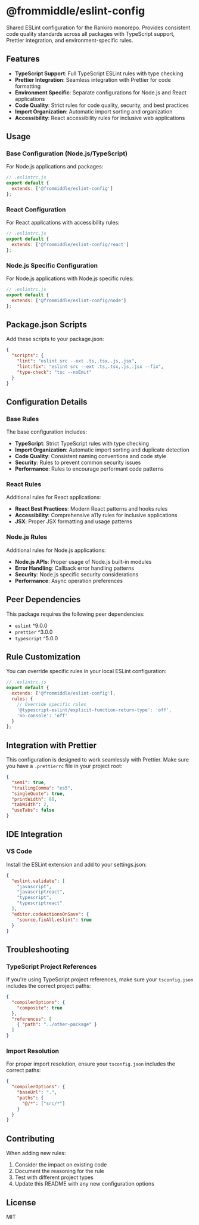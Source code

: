 # @frommiddle/eslint-config

Shared ESLint configuration for the Rankiro monorepo. Provides consistent code quality standards across all packages with TypeScript support, Prettier integration, and environment-specific rules.

## Features

- **TypeScript Support**: Full TypeScript ESLint rules with type checking
- **Prettier Integration**: Seamless integration with Prettier for code formatting
- **Environment Specific**: Separate configurations for Node.js and React applications
- **Code Quality**: Strict rules for code quality, security, and best practices
- **Import Organization**: Automatic import sorting and organization
- **Accessibility**: React accessibility rules for inclusive web applications

## Usage

### Base Configuration (Node.js/TypeScript)

For Node.js applications and packages:

```javascript
// .eslintrc.js
export default {
  extends: ['@frommiddle/eslint-config']
};
```

### React Configuration

For React applications with accessibility rules:

```javascript
// .eslintrc.js
export default {
  extends: ['@frommiddle/eslint-config/react']
};
```

### Node.js Specific Configuration

For Node.js applications with Node.js specific rules:

```javascript
// .eslintrc.js
export default {
  extends: ['@frommiddle/eslint-config/node']
};
```

## Package.json Scripts

Add these scripts to your package.json:

```json
{
  "scripts": {
    "lint": "eslint src --ext .ts,.tsx,.js,.jsx",
    "lint:fix": "eslint src --ext .ts,.tsx,.js,.jsx --fix",
    "type-check": "tsc --noEmit"
  }
}
```

## Configuration Details

### Base Rules

The base configuration includes:

- **TypeScript**: Strict TypeScript rules with type checking
- **Import Organization**: Automatic import sorting and duplicate detection
- **Code Quality**: Consistent naming conventions and code style
- **Security**: Rules to prevent common security issues
- **Performance**: Rules to encourage performant code patterns

### React Rules

Additional rules for React applications:

- **React Best Practices**: Modern React patterns and hooks rules
- **Accessibility**: Comprehensive a11y rules for inclusive applications
- **JSX**: Proper JSX formatting and usage patterns

### Node.js Rules

Additional rules for Node.js applications:

- **Node.js APIs**: Proper usage of Node.js built-in modules
- **Error Handling**: Callback error handling patterns
- **Security**: Node.js specific security considerations
- **Performance**: Async operation preferences

## Peer Dependencies

This package requires the following peer dependencies:

- `eslint` ^9.0.0
- `prettier` ^3.0.0
- `typescript` ^5.0.0

## Rule Customization

You can override specific rules in your local ESLint configuration:

```javascript
// .eslintrc.js
export default {
  extends: ['@frommiddle/eslint-config'],
  rules: {
    // Override specific rules
    '@typescript-eslint/explicit-function-return-type': 'off',
    'no-console': 'off'
  }
};
```

## Integration with Prettier

This configuration is designed to work seamlessly with Prettier. Make sure you have a `.prettierrc` file in your project root:

```json
{
  "semi": true,
  "trailingComma": "es5",
  "singleQuote": true,
  "printWidth": 80,
  "tabWidth": 2,
  "useTabs": false
}
```

## IDE Integration

### VS Code

Install the ESLint extension and add to your settings.json:

```json
{
  "eslint.validate": [
    "javascript",
    "javascriptreact",
    "typescript",
    "typescriptreact"
  ],
  "editor.codeActionsOnSave": {
    "source.fixAll.eslint": true
  }
}
```

## Troubleshooting

### TypeScript Project References

If you're using TypeScript project references, make sure your `tsconfig.json` includes the correct project paths:

```json
{
  "compilerOptions": {
    "composite": true
  },
  "references": [
    { "path": "../other-package" }
  ]
}
```

### Import Resolution

For proper import resolution, ensure your `tsconfig.json` includes the correct paths:

```json
{
  "compilerOptions": {
    "baseUrl": ".",
    "paths": {
      "@/*": ["src/*"]
    }
  }
}
```

## Contributing

When adding new rules:

1. Consider the impact on existing code
2. Document the reasoning for the rule
3. Test with different project types
4. Update this README with any new configuration options

## License

MIT